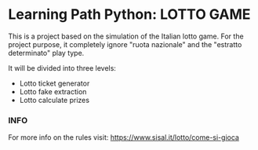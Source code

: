 # Learning Path Python: LOTTO GAME
This is a project based on the simulation of the Italian lotto game.
For the project purpose, it completely ignore "ruota nazionale" and the "estratto determinato" play type.

It will be divided into three levels:

- Lotto ticket generator
- Lotto fake extraction
- Lotto calculate prizes

### INFO
For more info on the rules visit: https://www.sisal.it/lotto/come-si-gioca